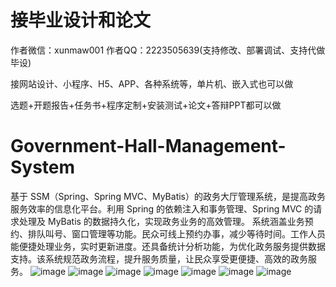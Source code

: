 # 接毕业设计和论文
作者微信：xunmaw001  作者QQ：2223505639(支持修改、部署调试、支持代做毕设)

接网站设计、小程序、H5、APP、各种系统等，单片机、嵌入式也可以做

选题+开题报告+任务书+程序定制+安装测试+论文+答辩PPT都可以做
# Government-Hall-Management-System
基于 SSM（Spring、Spring MVC、MyBatis）的政务大厅管理系统，是提高政务服务效率的信息化平台。利用 Spring 的依赖注入和事务管理、Spring MVC 的请求处理及 MyBatis 的数据持久化，实现政务业务的高效管理。  系统涵盖业务预约、排队叫号、窗口管理等功能。民众可线上预约办事，减少等待时间。工作人员能便捷处理业务，实时更新进度。还具备统计分析功能，为优化政务服务提供数据支持。该系统规范政务流程，提升服务质量，让民众享受更便捷、高效的政务服务。 
![image](https://github.com/user-attachments/assets/1bfc7c1d-9928-41b7-a579-23a4668c78f5)
![image](https://github.com/user-attachments/assets/cc31261a-8d0d-4802-b46a-2d8ef6bb70a6)
![image](https://github.com/user-attachments/assets/2407b7f0-86ab-48f6-a012-6fe10a0a6e2f)
![image](https://github.com/user-attachments/assets/456fbe77-5cff-4721-a8a9-52571f720efb)
![image](https://github.com/user-attachments/assets/51143d24-1d43-4f61-b37d-00404d5a360d)
![image](https://github.com/user-attachments/assets/8cb038aa-1916-4578-b452-d0b608d87b11)
![image](https://github.com/user-attachments/assets/034f9439-5dc6-4972-ad55-139567ee5184)
